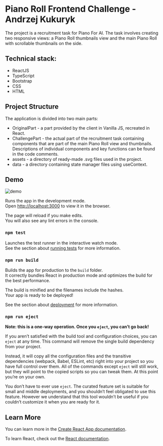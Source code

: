 # Piano Roll Frontend Challenge - Andrzej Kukuryk

The project is a recruitment task for Piano For AI. The task involves creating two responsive views: a Piano Roll thumbnails view and the main Piano Roll with scrollable thumbnails on the side.

## Technical stack:

+ ReactJS
+ TypeScript
+ Bootstrap
+ CSS
+ HTML

## Project Structure

The application is divided into two main parts: 
+ OriginalPart - a part provided by the client in Vanilla JS, recreated in React.
+ ChallengePart - the actual part of the recruitment task containing components that are part of the main Piano Roll view and thumbnails. Descriptions of individual components and key functions can be found in the code comments.
+ assets - a directory of ready-made .svg files used in the project.
+ data - a directory containing state manager files using useContext.

## Demo 

![demo](https://www.awesomescreenshot.com/video/22216121?key=e0783b61b5d3e9cc442cbe2f45586a55)

Runs the app in the development mode.\
Open [http://localhost:3000](http://localhost:3000) to view it in the browser.

The page will reload if you make edits.\
You will also see any lint errors in the console.

### `npm test`

Launches the test runner in the interactive watch mode.\
See the section about [running tests](https://facebook.github.io/create-react-app/docs/running-tests) for more information.

### `npm run build`

Builds the app for production to the `build` folder.\
It correctly bundles React in production mode and optimizes the build for the best performance.

The build is minified and the filenames include the hashes.\
Your app is ready to be deployed!

See the section about [deployment](https://facebook.github.io/create-react-app/docs/deployment) for more information.

### `npm run eject`

**Note: this is a one-way operation. Once you `eject`, you can’t go back!**

If you aren’t satisfied with the build tool and configuration choices, you can `eject` at any time. This command will remove the single build dependency from your project.

Instead, it will copy all the configuration files and the transitive dependencies (webpack, Babel, ESLint, etc) right into your project so you have full control over them. All of the commands except `eject` will still work, but they will point to the copied scripts so you can tweak them. At this point you’re on your own.

You don’t have to ever use `eject`. The curated feature set is suitable for small and middle deployments, and you shouldn’t feel obligated to use this feature. However we understand that this tool wouldn’t be useful if you couldn’t customize it when you are ready for it.

## Learn More

You can learn more in the [Create React App documentation](https://facebook.github.io/create-react-app/docs/getting-started).

To learn React, check out the [React documentation](https://reactjs.org/).
